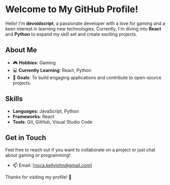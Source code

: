 # Welcome to My GitHub Profile!

Hello! I'm **devoidscript**, a passionate developer with a love for gaming and a keen interest in learning new technologies. Currently, I'm diving into **React** and **Python** to expand my skill set and create exciting projects.

## About Me

- 🎮 **Hobbies**: Gaming
- 💻 **Currently Learning**: React, Python
- 🌱 **Goals**: To build engaging applications and contribute to open-source projects.

## Skills

- **Languages**: JavaScript, Python
- **Frameworks**: React
- **Tools**: Git, GitHub, Visual Studio Code

## Get in Touch

Feel free to reach out if you want to collaborate on a project or just chat about gaming or programming!

- 📫 Email: [noca.kellyjohn@gmail.com]


Thanks for visiting my profile! 🚀

